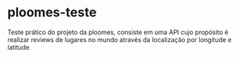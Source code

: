 # ploomes-teste
Teste prático do projeto da ploomes, consiste em uma API cujo propósito é realizar reviews de lugares no mundo através da localização por longitude e latitude
